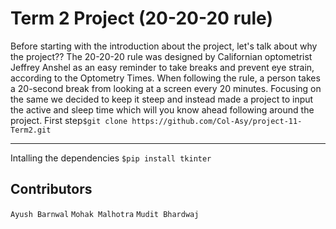 # Term 2 Project (20-20-20 rule)

Before starting with the introduction about the project, let's talk about why the project??
The 20-20-20 rule was designed by Californian optometrist Jeffrey Anshel as an easy reminder to take breaks and prevent eye strain, according to the Optometry Times. When following the rule, a person takes a 20-second break from looking at a screen every 20 minutes. Focusing on the same we decided to keep it 
steep and instead made a project to input the active and sleep time which will you know ahead following around the project. 
First step```$git clone https://github.com/Col-Asy/project-11-Term2.git```
___
Intalling the dependencies ```$pip install tkinter```
## Contributors
`Ayush Barnwal`
`Mohak Malhotra`
`Mudit Bhardwaj`